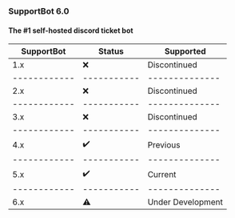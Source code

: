 ### SupportBot 6.0
#### The #1 self-hosted discord ticket bot

| SupportBot |   Status  |   Supported  |
|------------|-----------|--------------|
|    1.x     |    ❌     | Discontinued | 
|------------|-----------|--------------|
|    2.x     |    ❌     | Discontinued | 
|------------|-----------|--------------|
|    3.x     |    ❌     | Discontinued | 
|------------|-----------|--------------|
|    4.x     |    ✔️     |   Previous   | 
|------------|-----------|--------------|
|    5.x     |    ✔️     |   Current    | 
|------------|-----------|--------------|
|    6.x     |    ⚠️     |   Under Development    | 

